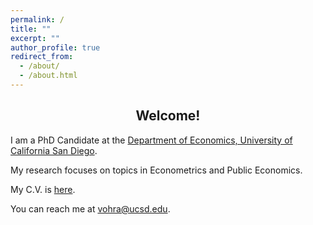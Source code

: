 ```yaml
---
permalink: /
title: ""
excerpt: ""
author_profile: true
redirect_from: 
  - /about/
  - /about.html
---
```


## <center> Welcome! </center>

I am a PhD Candidate at the [Department of Economics, University of California San Diego](http://economics.ucsd.edu/). 

My research focuses on topics in Econometrics and Public Economics. 

My C.V. is [here](https://vedant-vohra.github.io/files/VedantVohra_CV.pdf). 

You can reach me at [vohra@ucsd.edu](mailto:vohra@ucsd.edu).

